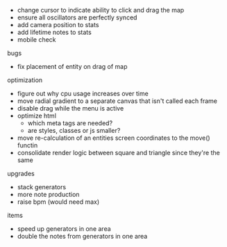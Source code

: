 * change cursor to indicate ability to click and drag the map
* ensure all oscillators are perfectly synced
* add camera position to stats
* add lifetime notes to stats
* mobile check

bugs
* fix placement of entity on drag of map

optimization
* figure out why cpu usage increases over time
* move radial gradient to a separate canvas that isn't called each frame
* disable drag while the menu is active
* optimize html
  * which meta tags are needed?
  * are styles, classes or js smaller?
* move re-calculation of an entities screen coordinates to the move() functin
* consolidate render logic between square and triangle since they're the same

upgrades
* stack generators
* more note production
* raise bpm (would need max)

items
* speed up generators in one area
* double the notes from generators in one area